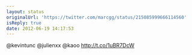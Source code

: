 ```yaml
---
layout: status
originalUrl: 'https://twitter.com/marcgg/status/215085999666114560'
isReply: true
date: 2012-06-19 14:17:53
---
```


@kevintunc @julienxx @kaoo http://t.co/1uBR7DcW
